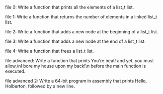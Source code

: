 file 0: Write a function that prints all the elements of a list_t list.

file 1: Write a function that returns the number of elements in a linked list_t list.

file 2: Write a function that adds a new node at the beginning of a list_t list.

file 3: Write a function that adds a new node at the end of a list_t list.

file 4: Write a function that frees a list_t list.

file advanced: Write a function that prints You're beat! and yet, you must allow,\nI bore my house upon my back!\n before the main function is executed.

file advanced 2: Write a 64-bit program in assembly that prints Hello, Holberton, followed by a new line.
